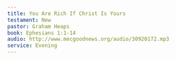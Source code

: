 ```yaml
---
title: You Are Rich If Christ Is Yours
testament: New
pastor: Graham Heaps
book: Ephesians 1:1-14
audio: http://www.mecgoodnews.org/audio/30920172.mp3
service: Evening
---
```

